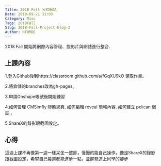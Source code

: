 ```yaml
---
Title: 2018 Fall 分組網誌
Date: 2018-09-21 11:00
Category: Misc
Tags: 2018Fall
Slug: 2018-Fall-Project-Blog-2
Author: NFUMDE
---
```


2018 Fall 開始將網際內容管理、投影片與網誌進行整合.

<!-- PELICAN_END_SUMMARY -->

上課內容
----

1.登入Github後到https://classroom.github.com/a/fGqXU9kO 領取作業。

2.將倉儲的branches改為gh-pages。

3.申請Onshape帳號後開始練習

4.如何管理 CMSimfly 靜態網頁, 如何編輯 reveal 簡報內容, 如何建立 pelican 網誌 。

5.ShareX的錄影跟截圖設定。

心得
----

這週上課不再像第一週一樣呆坐一整節，慢慢的能自己操作，像是ShareX的錄影跟截圖設定，希望自己每週都能進步一點，並趕緊追上同學的腳步


